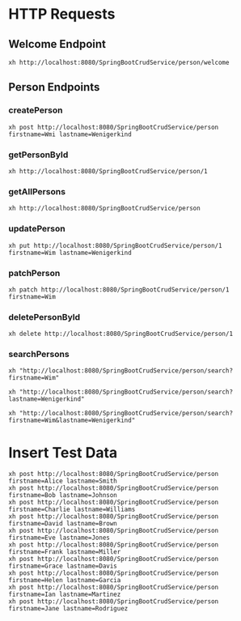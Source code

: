 # HTTP Requests

## Welcome Endpoint

```shell
xh http://localhost:8080/SpringBootCrudService/person/welcome
```

## Person Endpoints

### createPerson

```shell
xh post http://localhost:8080/SpringBootCrudService/person firstname=Wmi lastname=Wenigerkind
```

### getPersonById
```shell
xh http://localhost:8080/SpringBootCrudService/person/1
```

### getAllPersons
```shell
xh http://localhost:8080/SpringBootCrudService/person
```

### updatePerson
```shell
xh put http://localhost:8080/SpringBootCrudService/person/1 firstname=Wim lastname=Wenigerkind
```

### patchPerson
```shell
xh patch http://localhost:8080/SpringBootCrudService/person/1 firstname=Wim
```

### deletePersonById
```shell
xh delete http://localhost:8080/SpringBootCrudService/person/1
```

### searchPersons
```shell
xh "http://localhost:8080/SpringBootCrudService/person/search?firstname=Wim"
```

```shell
xh "http://localhost:8080/SpringBootCrudService/person/search?lastname=Wenigerkind"
```

```shell
xh "http://localhost:8080/SpringBootCrudService/person/search?firstname=Wim&lastname=Wenigerkind"
```

# Insert Test Data
```shell
xh post http://localhost:8080/SpringBootCrudService/person firstname=Alice lastname=Smith
xh post http://localhost:8080/SpringBootCrudService/person firstname=Bob lastname=Johnson
xh post http://localhost:8080/SpringBootCrudService/person firstname=Charlie lastname=Williams
xh post http://localhost:8080/SpringBootCrudService/person firstname=David lastname=Brown
xh post http://localhost:8080/SpringBootCrudService/person firstname=Eve lastname=Jones
xh post http://localhost:8080/SpringBootCrudService/person firstname=Frank lastname=Miller
xh post http://localhost:8080/SpringBootCrudService/person firstname=Grace lastname=Davis
xh post http://localhost:8080/SpringBootCrudService/person firstname=Helen lastname=Garcia
xh post http://localhost:8080/SpringBootCrudService/person firstname=Ian lastname=Martinez
xh post http://localhost:8080/SpringBootCrudService/person firstname=Jane lastname=Rodriguez
```